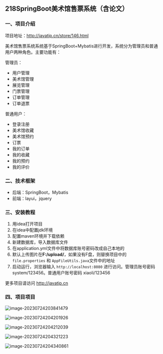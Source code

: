 ## 218SpringBoot美术馆售票系统（含论文）

### 一、项目介绍

项目地址：http://javatip.cn/store/146.html

美术馆售票系统系统基于SpringBoot+Mybatis进行开发，系统分为管理员和普通用户两种角色。主要功能有：

管理员：

- 用户管理
- 美术馆管理
- 展览管理
- 门票管理
- 订单管理
- 订单退票

普通用户：

- 登录注册
- 美术馆收藏
- 美术馆预约
- 订票
- 我的订单
- 我的收藏
- 我的预约
- 我的评价

### 二、技术框架

- 后端：SpringBoot，Mybatis
- 前端：layui，jquery

### 三、安装教程

1. 用idea打开项目
2. 在idea中配置jdk环境
3. 配置maven环境并下载依赖
4. 新建数据库，导入数据库文件
5. 在application.yml文件中将数据库账号密码改成自己本地的
6. 默认上传图片在**F:/upload/**，如果没有F盘，则替换项目中的`file.properties` 和 `AppFileUtils.java`文件中的地址
7. 启动运行，浏览器输入 `http://localhost:8080` 进行访问。管理员账号密码 system/123456。普通用户账号密码 xiaoli/123456

更多项目请访问 http://javatip.cn

### 四、项目项目

![image-20230724203841479](http://image.javatip.cn/bysj/20230724203841.png)

![image-20230724204201926](http://image.javatip.cn/bysj/20230724204202.png)

![image-20230724204212039](http://image.javatip.cn/bysj/20230724204212.png)

![image-20230724204321223](http://image.javatip.cn/bysj/20230724204321.png)

![image-20230724204340861](http://image.javatip.cn/bysj/20230724204341.png)
